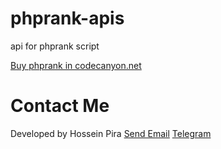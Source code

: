 # phprank-apis
api for phprank script

[Buy phprank in codecanyon.net](https://codecanyon.net/item/phprank-seo-reports-platform/35522081)

# Contact Me
Developed by Hossein Pira
[Send Email](mailto:hosseinpiradev@gmail.com)
[Telegram](https://t.me/virtualdev)
